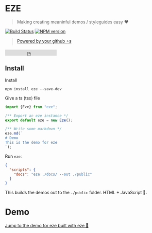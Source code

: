 # EZE

> Making creating meaninful demos / styleguides easy ❤️

[![Build Status][travis-image]][travis-url]
[![NPM version][npm-image]][npm-url]

> [Powered by your github ⭐s](https://github.com/basarat/eze/stargazers)

<iframe src="https://ghbtns.com/github-btn.html?user=basarat&repo=eze&type=star&count=true" frameborder="0" scrolling="0" width="170px" height="20px"></iframe>

## Install
Install

`npm install eze --save-dev`

Give a ts (tsx) file 

```ts
import {Eze} from "eze";

/** Export an eze instance */
export default eze = new Eze();

/** Write some markdown */
eze.md(`
# Demo
This is the demo for eze
`);
```

Run `eze`: 

```json
{
  "scripts": {
    "docs": "eze ./docs/ --out ./public"  
  }
}
```
This builds the demos out to the `./public` folder. HTML + JavaScript 🌹.

# Demo

[Jump to the demo for eze built with eze 📝](https://basarat.com/eze)


[travis-image]:https://travis-ci.org/basarat/eze.svg?branch=master
[travis-url]:https://travis-ci.org/basarat/eze
[npm-image]:https://img.shields.io/npm/v/eze.svg?style=flat
[npm-url]:https://npmjs.org/package/eze